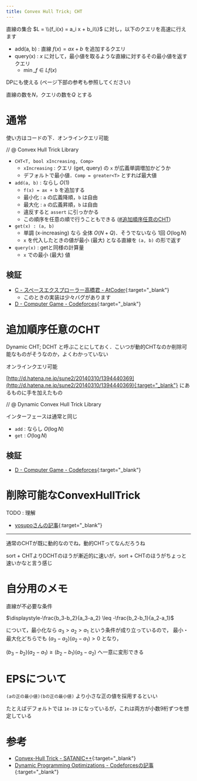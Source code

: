 ```yaml
---
title: Convex Hull Trick; CHT
---
```


直線の集合 $L = \\{f_i(x) = a_i x + b_i\\}$ に対し，以下のクエリを高速に行えます
* add(a, b) : 直線 $f(x) = ax + b$ を追加するクエリ
* query(x) : $x$ に対して，最小値を取るような直線に対するその最小値を返すクエリ
  * $\displaystyle\min\_{f\in L}{f(x)}$

DPにも使える (ページ下部の参考も参照してください)

直線の数を$N$，クエリの数を$Q$ とする

# 通常

使い方はコードの下．オンラインクエリ可能

// @ Convex Hull Trick Library

* `CHT<T, bool xIncreasing, Comp>`
  * `xIncreasing` : クエリ (get, query) の `x` が広義単調増加かどうか
  * デフォルトで最小値．`Comp = greater<T>` とすれば最大値
* `add(a, b)` : ならし $O(1)$
  * `f(x) = ax + b` を追加する
  * 最小化 : `a` の広義降順，`b` は自由
  * 最大化 : `a` の広義昇順，`b` は自由
  * 違反すると `assert` に引っかかる
  * この順序を任意の順で行うこともできる ([#追加順序任意のCHT](#追加順序任意のcht))
* `get(x) : (a, b)`
  * 単調 (x-increasing) なら 全体 $O(N + Q)$．そうでないなら 1回 $O(\log N)$
  * `x` を代入したときの値が最小 (最大) となる直線を `(a, b)` の形で返す
* `query(x)` : getと同様の計算量
  * `x` での最小 (最大) 値

## 検証

* [C - スペースエクスプローラー高橋君 - AtCoder](https://beta.atcoder.jp/contests/colopl2018-final-open/submissions/2171456){:target="_blank"}<!--_-->
  * このときの実装は少々バグがあります
* [D - Computer Game - Codeforces](https://codeforces.com/contest/1067/submission/45446448){:target="_blank"}<!--_-->

# 追加順序任意のCHT

Dynamic CHT; DCHT と呼ぶことにしておく．こいつが動的CHTなのか削除可能なものがそうなのか，よくわかっていない

オンラインクエリ可能

[http://d.hatena.ne.jp/sune2/20140310/1394440369](http://d.hatena.ne.jp/sune2/20140310/1394440369){:target="_blank"}<!--_--> にあるものに手を加えたもの

// @ Dynamic Convex Hull Trick Library

インターフェースは通常と同じ

* `add` : ならし $O(\log N)$
* `get` : $O(\log N)$

## 検証

* [D - Computer Game - Codeforces](https://codeforces.com/contest/1067/submission/45442782){:target="_blank"}<!--_-->

# 削除可能なConvexHullTrick

TODO : 理解

* [yosupoさんの記事](http://yosupo.hatenablog.com/entry/2015/12/02/235855){:target="_blank"}<!--_-->

---

通常のCHTが既に動的なのでね，動的CHTってなんだろうね

sort + CHTよりDCHTのほうが漸近的に速いが，sort + CHTのほうがちょっと速いかなと言う感じ

# 自分用のメモ

直線が不必要な条件

$\displaystyle-\frac{b_3-b_2}{a_3-a_2} \leq -\frac{b_2-b_1}{a_2-a_1}$

について，最小化なら $a_3 \gt a_2 \gt a_1$ という条件が成り立っているので，
最小・最大化どちらでも $(a_3-a_2)(a_2-a_1) \gt 0$ となり，

$(b_3-b_2)(a_2-a_1) \geq (b_2-b_1)(a_3-a_2)$ へ一意に変形できる

# EPSについて

`(aの正の最小値)(bの正の最小値)` より小さな正の値を採用するといい

たとえばデフォルトでは `1e-19` になっているが，これは両方が小数9桁ずつを想定している

# 参考

* [Convex-Hull Trick - SATANIC++](http://satanic0258.hatenablog.com/entry/2016/08/16/181331){:target="_blank"}<!--_-->
* [Dynamic Programming Optimizations - Codeforcesの記事](https://codeforces.com/blog/entry/8219){:target="_blank"}<!--_-->

